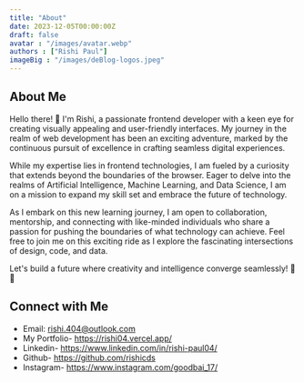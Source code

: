 ```yaml
---
title: "About"
date: 2023-12-05T00:00:00Z
draft: false
avatar : "/images/avatar.webp"
authors : ["Rishi Paul"]
imageBig : "/images/deBlog-logos.jpeg"
---
```


## About Me
Hello there! 👋 I'm Rishi, a passionate frontend developer with a keen eye for creating visually appealing and user-friendly interfaces. My journey in the realm of web development has been an exciting adventure, marked by the continuous pursuit of excellence in crafting seamless digital experiences.

While my expertise lies in frontend technologies, I am fueled by a curiosity that extends beyond the boundaries of the browser. Eager to delve into the realms of Artificial Intelligence, Machine Learning, and Data Science, I am on a mission to expand my skill set and embrace the future of technology.

As I embark on this new learning journey, I am open to collaboration, mentorship, and connecting with like-minded individuals who share a passion for pushing the boundaries of what technology can achieve. Feel free to join me on this exciting ride as I explore the fascinating intersections of design, code, and data.

Let's build a future where creativity and intelligence converge seamlessly! 🚀✨

## Connect with Me

- Email: rishi.404@outlook.com
- My Portfolio- https://rishi04.vercel.app/
- Linkedin- https://www.linkedin.com/in/rishi-paul04/
- Github- https://github.com/rishicds
- Instagram- https://www.instagram.com/goodbai_17/



